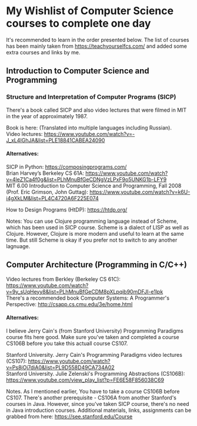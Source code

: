 # My Wishlist of Computer Science courses to complete one day

It's recommended to learn in the order presented below. The list of courses has been mainly taken from https://teachyourselfcs.com/ and added some extra courses and links by me.

## Introduction to Computer Science and Programming

### Structure and Interpretation of Computer Programs (SICP)

There's a book called SICP and also video lectures that were filmed in MIT in the year of approximately 1987.

Book is here: (Translated into multiple languages including Russian).<br>
Video lectures: https://www.youtube.com/watch?v=-J_xL4IGhJA&list=PLE18841CABEA24090

#### Alternatives:

SICP in Python: https://composingprograms.com/<br>
Brian Harvey’s Berkeley CS 61A: https://www.youtube.com/watch?v=4leZ1Ca4f0g&list=PLhMnuBfGeCDNgVzLPxF9o5UNKG1b-LFY9<br>
MIT 6.00 Introduction to Computer Science and Programming, Fall 2008 (Prof. Eric Grimson, John Guttag): https://www.youtube.com/watch?v=k6U-i4gXkLM&list=PL4C4720A6F225E074<br>

How to Design Programs (HtDP): https://htdp.org/

Notes: You can use Clojure programming language instead of Scheme, which has been used in SICP course. Scheme is a dialect of LISP as well as Clojure. However, Clojure is more modern and useful to learn at the same time. But still Scheme is okay if you prefer not to switch to any another lagnuage.

## Computer Architecture (Programming in C/C++)

Video lectures from Berkley (Berkeley CS 61C): https://www.youtube.com/watch?v=9y_sUqHeyy8&list=PLhMnuBfGeCDM8pXLpqib90mDFJI-e1lpk<br>
There's a recommended book Computer Systems: A Programmer's Perspective: http://csapp.cs.cmu.edu/3e/home.html<br>

#### Alternatives:

I believe Jerry Cain's (from Stanford University) Programming Paradigms course fits here good. Make sure you've taken and completed a course CS106B before you take this actuall course CS107.

Stanford University. Jerry Cain's Programming Paradigms video lectures (CS107): https://www.youtube.com/watch?v=Ps8jOj7diA0&list=PL9D558D49CA734A02<br>
Stanford University. Julie Zelenski's Programming Abstractions (CS106B): https://www.youtube.com/view_play_list?p=FE6E58F856038C69<br>

Notes. As I mentioned earlier, You have to take a course CS106B before CS107. There's another prerequisite - CS106A from another Stanford's courses in Java. However, since you've taken SICP course, there's no need in Java introduction courses. Additional materials, links, assignments can be grabbed from here: https://see.stanford.edu/Course<br>
